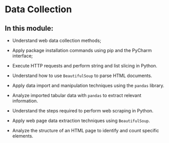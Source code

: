 # Data Collection 

## In this module:

* Understand web data collection methods;

* Apply package installation commands using pip and the PyCharm interface;

* Execute HTTP requests and perform string and list slicing in Python. 

* Understand how to use `BeautifulSoup` to parse HTML documents.

* Apply data import and manipulation techniques using the `pandas` library.

* Analyze imported tabular data with `pandas` to extract relevant information. 

* Understand the steps required to perform web scraping in Python.

* Apply web page data extraction techniques using `BeautifulSoup`.

* Analyze the structure of an HTML page to identify and count specific elements.